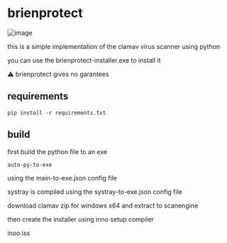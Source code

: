 # brienprotect

![image](https://raw.githubusercontent.com/bryanster/brienprotect/master/icon.ico)

this is a simple implementation of the clamav virus scanner using python

you can use the brienprotect-installer.exe to install it

⚠️ brienprotect gives no garantees

## requirements

``pip install -r requirements.txt``

## build

first build the python file to an exe

  `auto-py-to-exe`

using the main-to-exe.json config file

systray is compiled using the systray-to-exe.json config file

download clamav zip for windows x64 and extract to scanengine


then create the installer using inno setup compiler

inoo.iss
